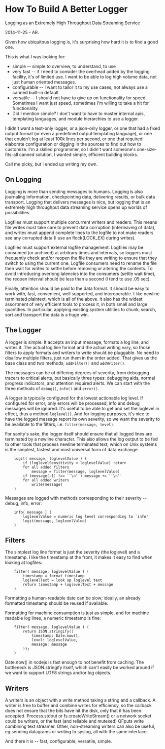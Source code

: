 How To Build A Better Logger
============================
Logging as an Extremely High Throughput Data Streaming Service

2014-11-25 - AR.

Given how ubiquitous logging is, it's surprising how hard it is to find
a good one.

This is what I was looking for:
- simple -- simple to overview, to understand, to use
- very fast -- if I need to consider the overhead added by the logging
  facility, it's of limited use.  I want to be able to log high volume
  data, not just human oriented messages.
- configurable -- I want to tailor it to my use cases, not always use a
  canned built-in default
- versatile -- I should not have to give up on functionality for speed.
  Sometimes I want just speed, sometimes I'm willing to take a hit for
  functionality.
- Did I mention simple?  I don't want to have to master internal apis,
  templating languages, and module hierarchies to use a logger.

I didn't want a text-only logger, or a json-only logger, or one that had
a fixed output format (or even a predefined output templating language),
or one that couldn't log at least 100k lines per second, or one that
required elaborate configuration or digging in the sources to find out
how to customize.  I'm a skilled programmer, so I didn't want someone's
one-size-fits-all canned solution, I wanted simple, efficient building
blocks.

Call me picky, but I ended up writing my own.


On Logging
----------

Logging is more than sending messages to humans.  Logging is also journaling
information, checkpointing data, delivering results, or bulk data transport.
Logging that delivers messages is nice, but logging that is an extremely high
throughput data streaming service opens up worlds of possibilities.

Logfiles must support multiple concurrent writers and readers.  This means
file writes must take care to prevent data corruption (interleaving of data),
and writes must append complete lines to the logfile to not make readers see
any corrupted data (I use an flock(LOCK_EX) during writes).

Logfiles must support external logfile management.  Logfiles may be consumed
(or archived) at arbitrary times and intervals, so loggers must frequently
check and/or reopen the file they are writing to ensure that they switch to
using the current one.  Logfile consumers need to rename the file then wait
for writes to settle before removing or altering the contents.  To avoid
introducing overlong latencies into the consumers (settle wait time), the
reopen interval should be less than a second (I tend to use .05 sec).

Finally, attention should be paid to the data format.  It should be easy to
work with, fast, convenient, well supported, and interoperable.  I like
newline terminated plaintext, which is all of the above.  It also has the
widest assortment of very efficient tools to process it, in both small and
large quantities.  In particular, applying existing system utilities to chunk,
search, sort and transport the data is a huge win.


The Logger
----------

A logger is simple.  It accepts an input message, formats a log line, and
writes it.  The actual log line format and the actual writing vary, so those
filters to apply formats and writers to write should be pluggable.  No need to
disallow multiple filters, just run them in the order added.  That gives us
the base class and two methods, `addFilter()` and `addWriter()`.

The messages can be of differing degrees of severity, from debugging
tracers to critical alerts, but basically three types: debugging aids,
normal progress indicators, and attention required alerts.  We can start
with the three methods of `debug()`, `info()` and `error()`.

A logger is typically configured for the lowest actionable log level.
If configured for error, only errors will be processed, info and debug
messages will be ignored.  It's useful to be able to get and set the
loglevel in effect, thus a method `loglevel()`.  And for logging purposes,
it's nice to have the logged message report its own severity, so we want
the severity to be available to the filters, i.e. `filter(message,
level)`.

For sanity's sake, the logger itself should ensure that all logged lines
are terminated by a newline character.  This also allows the log output
to be fed to other tools that process newline terminated text, which
on Unix systems is the simplest, fastest and most universal form of data
exchange.

        logit( message, loglevelValue ) (
            if (loglevelSensitivity < loglevelValue) return
            for all added filters
                message = filter(message, loglevelValue)
            if (message(-1) !== ``\n'') message += ``\n''
            for all added writers
                write(message)
        )

Messages are logged with methods corresponding to their severity --
debug, info, error:

        info( message ) (
            loglevelValue = numeric log level corresponding to `info'
            logit(message, loglevelValue)
        )


Filters
-------

The simplest log line format is just the severity (the loglevel) and a
timestamp.  I like the timestamp at the front, it makes it easy to find
when looking at logfiles:

        filter( message, loglevelValue ) (
            timestamp = format timestamp
            loglevelText = look up loglevel text
            return timestamp + loglevelText + message
        )

Formatting a human-readable date can be slow; ideally, an already
formatted timestamp should be reused if available.

Formatting for machine consumption is just as simple, and for machine
readable log lines, a numeric timestamp is fine:

        filter( message, loglevelValue ) (
            return JSON.stringify((
                timestamp: Date.now(),
                level: loglevelValue,
                message: message
            ));
        )

Date.now() in nodejs is fast enough to not benefit from caching.  The
bottleneck is JSON.stringify itself, which can't easily be worked around
if we want to support UTF8 strings and/or log objects.


Writers
-------

A writers is an object with a write method taking a string and a callback.  A
writer is free to buffer and combine writes for efficiency, so the callback
does not ensure that the bits have hit the disk, only that it has been
accepted.  Process.stdout or fs.createWriteStream() or a network socket could
be writers, or the fast (and reliable and mutexed) QFputs write combining text
streamer.  Other, non-streaming writers can also be useful, eg sending
datagrams or writing to syslog, all with the same interface.


And there it is -- fast, configurable, versatile, simple.

